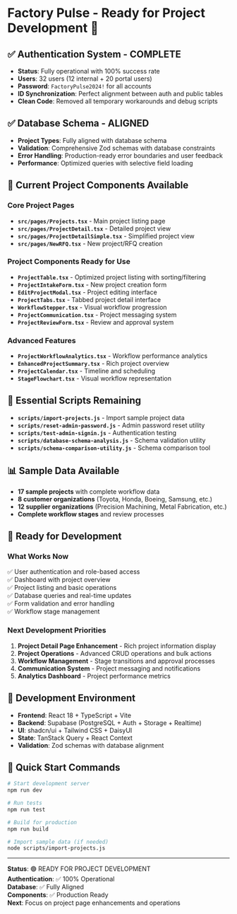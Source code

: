 # Factory Pulse - Ready for Project Development 🚀

## ✅ Authentication System - COMPLETE
- **Status**: Fully operational with 100% success rate
- **Users**: 32 users (12 internal + 20 portal users) 
- **Password**: `FactoryPulse2024!` for all accounts
- **ID Synchronization**: Perfect alignment between auth and public tables
- **Clean Code**: Removed all temporary workarounds and debug scripts

## ✅ Database Schema - ALIGNED
- **Project Types**: Fully aligned with database schema
- **Validation**: Comprehensive Zod schemas with database constraints
- **Error Handling**: Production-ready error boundaries and user feedback
- **Performance**: Optimized queries with selective field loading

## 🎯 Current Project Components Available

### Core Project Pages
- **`src/pages/Projects.tsx`** - Main project listing page
- **`src/pages/ProjectDetail.tsx`** - Detailed project view
- **`src/pages/ProjectDetailSimple.tsx`** - Simplified project view
- **`src/pages/NewRFQ.tsx`** - New project/RFQ creation

### Project Components Ready for Use
- **`ProjectTable.tsx`** - Optimized project listing with sorting/filtering
- **`ProjectIntakeForm.tsx`** - New project creation form
- **`EditProjectModal.tsx`** - Project editing interface
- **`ProjectTabs.tsx`** - Tabbed project detail interface
- **`WorkflowStepper.tsx`** - Visual workflow progression
- **`ProjectCommunication.tsx`** - Project messaging system
- **`ProjectReviewForm.tsx`** - Review and approval system

### Advanced Features
- **`ProjectWorkflowAnalytics.tsx`** - Workflow performance analytics
- **`EnhancedProjectSummary.tsx`** - Rich project overview
- **`ProjectCalendar.tsx`** - Timeline and scheduling
- **`StageFlowchart.tsx`** - Visual workflow representation

## 🔧 Essential Scripts Remaining
- **`scripts/import-projects.js`** - Import sample project data
- **`scripts/reset-admin-password.js`** - Admin password reset utility
- **`scripts/test-admin-signin.js`** - Authentication testing
- **`scripts/database-schema-analysis.js`** - Schema validation utility
- **`scripts/schema-comparison-utility.js`** - Schema comparison tool

## 📊 Sample Data Available
- **17 sample projects** with complete workflow data
- **8 customer organizations** (Toyota, Honda, Boeing, Samsung, etc.)
- **12 supplier organizations** (Precision Machining, Metal Fabrication, etc.)
- **Complete workflow stages** and review processes

## 🎯 Ready for Development

### What Works Now
✅ User authentication and role-based access  
✅ Dashboard with project overview  
✅ Project listing and basic operations  
✅ Database queries and real-time updates  
✅ Form validation and error handling  
✅ Workflow stage management  

### Next Development Priorities
1. **Project Detail Page Enhancement** - Rich project information display
2. **Project Operations** - Advanced CRUD operations and bulk actions
3. **Workflow Management** - Stage transitions and approval processes
4. **Communication System** - Project messaging and notifications
5. **Analytics Dashboard** - Project performance metrics

## 🚀 Development Environment
- **Frontend**: React 18 + TypeScript + Vite
- **Backend**: Supabase (PostgreSQL + Auth + Storage + Realtime)
- **UI**: shadcn/ui + Tailwind CSS + DaisyUI
- **State**: TanStack Query + React Context
- **Validation**: Zod schemas with database alignment

## 📝 Quick Start Commands
```bash
# Start development server
npm run dev

# Run tests
npm run test

# Build for production
npm run build

# Import sample data (if needed)
node scripts/import-projects.js
```

---

**Status**: 🟢 READY FOR PROJECT DEVELOPMENT  
**Authentication**: ✅ 100% Operational  
**Database**: ✅ Fully Aligned  
**Components**: ✅ Production Ready  
**Next**: Focus on project page enhancements and operations